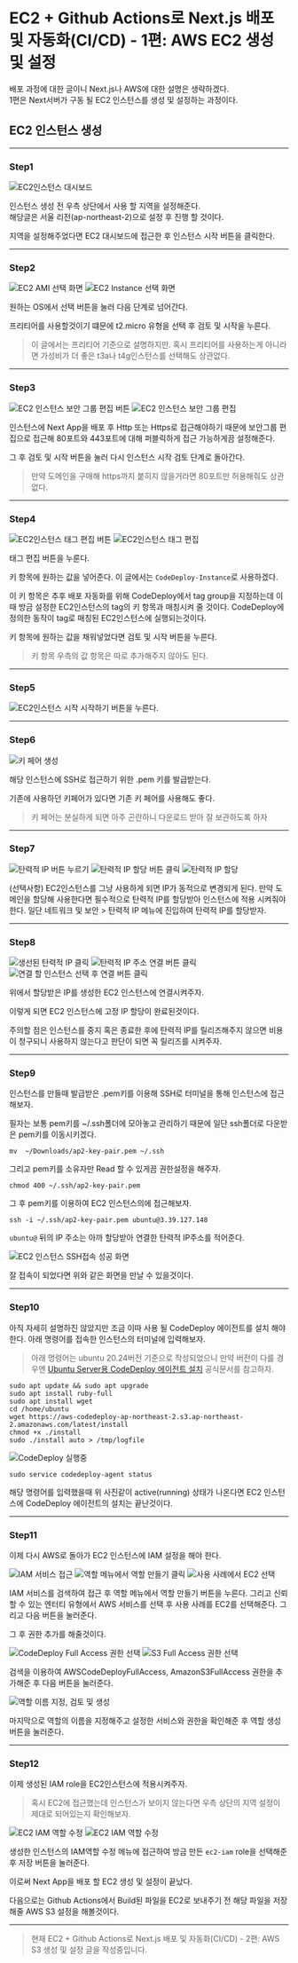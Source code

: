 # EC2 + Github Actions로 Next.js 배포 및 자동화(CI/CD) - 1편: AWS EC2 생성 및 설정

배포 과정에 대한 글이니 Next.js나 AWS에 대한 설명은 생략하겠다.  
1편은 Next서버가 구동 될 EC2 인스턴스를 생성 및 설정하는 과정이다.

## EC2 인스턴스 생성

---

### Step1

![EC2인스턴스 대시보드](./images/create-ec2-instance.png)

인스턴스 생성 전 우측 상단에서 사용 할 지역을 설정해준다.  
해당글은 서울 리전(ap-northeast-2)으로 설정 후 진행 할 것이다.

지역을 설정해주었다면 EC2 대시보드에 접근한 후 인스턴스 시작 버튼을 클릭한다.

---

### Step2

![EC2 AMI 선택 화면](./images/select-ami.png)
![EC2 Instance 선택 화면](./images/select-instance.png)

원하는 OS에서 선택 버튼을 눌러 다음 단계로 넘어간다.

프리티어를 사용할것이기 떄문에 t2.micro 유형을 선택 후 검토 및 시작을 누른다.

> 이 글에서는 프리티어 기준으로 설명하지만. 혹시 프리티어를 사용하는게 아니라면 가성비가 더 좋은 t3a나 t4g인스턴스를 선택해도 상관없다.

---

### Step3

![EC2 인스턴스 보안 그룹 편집 버튼](./images/edit-inbound-button.png)
![EC2 인스턴스 보안 그룹 편집](./images/edit-inbound.png)

인스턴스에 Next App을 배포 후 Http 또는 Https로 접근해야하기 때문에 보안그룹 편집으로 접근해 80포트와 443포트에 대해 퍼블릭하게 접근 가능하게끔 설정해준다.

그 후 검토 및 시작 버튼을 눌러 다시 인스턴스 시작 검토 단계로 돌아간다.

> 만약 도메인을 구매해 https까지 붙히지 않을거라면 80포트만 허용해줘도 상관없다.

---

### Step4

![EC2인스턴스 태그 편집 버튼](./images/edit-tag-button.png)
![EC2인스턴스 태그 편집](./images/edit-tag.png)

태그 편집 버튼을 누룬다.

키 항목에 원하는 값을 넣어준다. 이 글에서는 `CodeDeploy-Instance`로 사용하겠다.

이 키 항목은 추후 배포 자동화를 위해 CodeDeploy에서 tag group을 지정하는데 이때 방금 설정한 EC2인스턴스의 tag의 키 항목과 매칭시켜 줄 것이다.
CodeDeploy에 정의한 동작이 tag로 매칭된 EC2인스턴스에 실행되는것이다.

키 항목에 원하는 값을 채워넣었다면 검토 및 시작 버튼을 누른다.

> 키 항목 우측의 값 항목은 따로 추가해주지 않아도 된다.

---

### Step5

![EC2인스턴스 시작](./images/launch-instance.png)
시작하기 버튼을 누른다.

---

### Step6

![키 페어 생성](./images/create-key-pair.png)

해당 인스턴스에 SSH로 접근하기 위한 .pem 키를 발급받는다.

기존에 사용하던 키페어가 있다면 기존 키 페어를 사용해도 좋다.

> 키 페어는 분실하게 되면 아주 곤란하니 다운로드 받아 잘 보관하도록 하자

---

### Step7

![탄력적 IP 버튼 누르기](./images/elastic-ip-button.png)
![탄력적 IP 할당 버튼 클릭](./images/elstic-ip-allocate.png)
![탄력적 IP 할당](./images/allocate-button.png)

(선택사항) EC2인스턴스를 그냥 사용하게 되면 IP가 동적으로 변경되게 된다. 만약 도메인을 할당해 사용한다면 필수적으로 탄력적 IP를 할당받아 인스턴스에 적용 시켜줘야한다. 일단 네트워크 및 보안 > 탄력적 IP 메뉴에 진입하여 탄력적 IP를 할당받자.

---

### Step8

![생선된 탄력적 IP 클릭](./images/elastic-ip-click.png)
![탄력적 IP 주소 연결 버튼 클릭](./images/elastic-ip-associate-button.png)
![연결 할 인스턴스 선택 후 연결 버튼 클릭](./images/elastic-ip-associate.png)

위에서 할당받은 IP를 생성한 EC2 인스턴스에 연결시켜주자.

이렇게 되면 EC2 인스턴스에 고정 IP 할당이 완료된것이다.

주의할 점은 인스턴스를 중지 혹은 종료한 후에 탄력적 IP를 릴리즈해주지 않으면 비용이 청구되니 사용하지 않는다고 판단이 되면 꼭 릴리즈를 시켜주자.

---

### Step9

인스턴스를 만들때 발급받은 .pem키를 이용해 SSH로 터미널을 통해 인스턴스에 접근해보자.

필자는 보통 pem키를 ~/.ssh폴더에 모아놓고 관리하기 때문에 일단 ssh폴더로 다운받은 pem키를 이동시키겠다.

```shell
mv  ~/Downloads/ap2-key-pair.pem ~/.ssh
```

그리고 pem키를 소유자만 Read 할 수 있게끔 권한설정을 해주자.

```shell
chmod 400 ~/.ssh/ap2-key-pair.pem
```

그 후 pem키를 이용하여 EC2 인스턴스의에 접근해보자.

```shell
ssh -i ~/.ssh/ap2-key-pair.pem ubuntu@3.39.127.148
```

`ubuntu@` 뒤의 IP 주소는 아까 할당받아 연결한 탄력적 IP주소를 적어준다.

![EC2 인스턴스 SSH접속 성공 화면](./images/ec2-ssh-success.png)

잘 접속이 되었다면 위와 같은 화면을 만날 수 있을것이다.

---

### Step10

아직 자세히 설명하진 않았지만 조금 이따 사용 될 CodeDeploy 에이전트를 설치 해야한다. 아래 명령어를 접속한 인스턴스의 터미널에 입력해보자.

> 아래 명령어는 ubuntu 20.24버전 기준으로 작성되었으니 만약 버전이 다를 경우엔 [Ubuntu Server용 CodeDeploy 에이전트 설치](https://docs.aws.amazon.com/ko_kr/codedeploy/latest/userguide/codedeploy-agent-operations-install-ubuntu.html) 공식문서를 참고하자.

```shell
sudo apt update && sudo apt upgrade
sudo apt install ruby-full
sudo apt install wget
cd /home/ubuntu
wget https://aws-codedeploy-ap-northeast-2.s3.ap-northeast-2.amazonaws.com/latest/install
chmod +x ./install
sudo ./install auto > /tmp/logfile
```

![CodeDeploy 실행중](./images/code-deploy-running.png)

```shell
sudo service codedeploy-agent status
```

해당 명령어를 입력했을때 위 사진같이 active(running) 상태가 나온다면 EC2 인스턴스에 CodeDeploy 에이전트의 설치는 끝난것이다.

---

### Step11

이제 다시 AWS로 돌아가 EC2 인스턴스에 IAM 설정을 해야 한다.

![IAM 서비스 접근](./images/service-iam.png)
![역할 메뉴에서 역할 만들기 클릭](./images/role-button.png)
![사용 사례에서 EC2 선택](./images/choose-use-case.png)

IAM 서비스를 검색하여 접근 후 역할 메뉴에서 역할 만들기 버튼을 누른다.
그리고 신뢰할 수 있는 엔터티 유형에서 AWS 서비스를 선택 후 사용 사례를 EC2를 선택해준다.
그리고 다음 버튼을 눌러준다.

그 후 권한 추가를 해줄것이다.

![CodeDeploy Full Access 권한 선택](./images/code-deploy-full-access.png)
![S3 Full Access 권한 선택](./images/s3-full-access.png)

검색을 이용하여 AWSCodeDeployFullAccess, AmazonS3FullAccess 권한을 추가해준 후 다음 버튼을 눌러준다.

![역할 이름 지정, 검토 및 생성](./images/role-review.png)

마지막으로 역할의 이름을 지정해주고 설정한 서비스와 권한을 확인해준 후 역할 생성 버튼을 눌러준다.

---

### Step12

이제 생성된 IAM role을 EC2인스턴스에 적용시켜주자.

> 혹시 EC2에 접근했는데 인스턴스가 보이지 않는다면 우측 상단의 지역 설정이 제대로 되어있는지 확인해보자.

![EC2 IAM 역할 수정](./images/edit-ec2-iam-role.png)
![EC2 IAM 역할 수정](./images/select-ec2-iam-role.png)

생성한 인스턴스의 IAM역할 수정 메뉴에 접근하여 방금 만든 `ec2-iam` role을 선택해준 후 저장 버튼을 눌러준다.

이로써 Next App을 배포 할 EC2 생성 및 설정이 끝났다.

다음으로는 Github Actions에서 Build된 파일을 EC2로 보내주기 전 해당 파일을 저장해줄 AWS S3 설정을 해볼것이다.

---

> 현재 EC2 + Github Actions로 Next.js 배포 및 자동화(CI/CD) - 2편: AWS S3 생성 및 설정 글을 작성중입니다.
